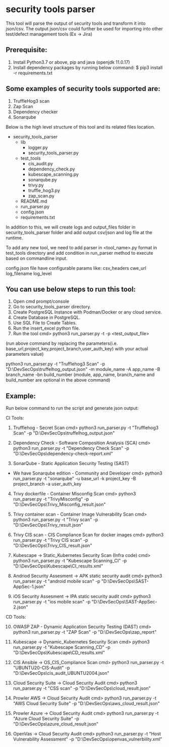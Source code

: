 # security tools parser 
This tool will parse the output of security tools and transform it into json/csv. 
The output json/csv could further be used for importing into other test/defect management tools (Ex -> Jira)

## Prerequisite:
1. Install Python3.7 or above, pip and java (openjdk 11.0.17)
2. Install dependency packages by running below command:
    $ pip3 install -r requirements.txt

## Some examples of security tools supported are:
1. TruffleHog3 scan
2. Zap Scan
3. Dependency checker
4. Sonarqube

Below is the high level structure of this tool and its related files location. 

- security_tools_parser 
  - lib
    - logger.py
    - security_tools_parser.py
  - test_tools
    - cis_audit.py
    - dependency_check.py
    - kubescape_scanning.py
    - sonarqube.py
    - trivy.py
    - truffle_hog3.py
    - zap_scan.py
  - README.md
  - run_parser.py
  - config.json
  - requirements.txt
  			

In addition to this, we will create logs and output_files folder in security_tools_parser folder and 
add output csv/json and log file at the runtime.

To add any new tool, we need to add parser in <tool_name>.py format in test_tools directory 
and add condition in run_parser method to execute based on commandline input.

config.json file have configurable params like:
	csv_headers
	cwe_url
	log_filename
	log_level

You can use below steps to run this tool:
-----------------
1. Open cmd prompt/console
2. Go to security_tools_parser directory. 
3. Create PostgreSQL Instance with Podman/Docker or any cloud service.
4. Create Database in PostgreSQL.
6. Use SQL File to Create Tables.
8. Run the insert_excel python file.
9. Run the tool
cmd> python3 run_parser.py -t <test> -p <test_output_file>

(run above command by replacing the parameters(i.e. base_url,project_key,project_branch,user_auth_key) with your actual parameters value)

python3 run_parser.py -t "Trufflehog3 Scan" -p "D:\DevSecOps\truffelhog_output.json" -m module_name -A app_name -B branch_name -bn build_number
(module, app_name, branch_name and build_number are optional in the above command)

Example:
-----------------
Run below command to run the script and generate json output:

CI Tools:

1) Trufflehog - Secret Scan
cmd> python3 run_parser.py -t "Trufflehog3 Scan" -p "D:\DevSecOps\truffelhog_output.json" 

2) Dependency Check - Software Composition Analysis (SCA)
cmd> python3 run_parser.py -t "Dependency Check Scan" -p "D:\DevSecOps\dependency-check-report.xml"

3) SonarQube - Static Application Security Testing (SAST)
-  We have Sonarqube edition - Community and Developer
cmd> python3 run_parser.py -t "sonarqube" -u base_url -k project_key -B project_branch -a user_auth_key

4) Trivy dockerfile - Container Misconfig Scan
cmd> python3 run_parser.py -t "TrivyMisconfig" -p "D:\DevSecOps\Trivy_Misconfig_result.json"

5) Trivy container scan - Container Image Vulnerability Scan
cmd> python3 run_parser.py -t "Trivy scan" -p "D:\DevSecOps\Trivy_result.json" 

6) Trivy CIS scan - CIS Compliance Scan for docker images 
cmd> python3 run_parser.py -t "Trivy CIS scan" -p "D:\DevSecOps\Trivy_CIS_result.json"

7) Kubescape -> Static_Kubernetes Security Scan (Infra code)
cmd> python3 run_parser.py -t "Kubescape Scanning_CI" -p "D:\DevSecOps\Kubescape\CI_results.xml"     

8) Andriod Security Assesment -> APK static security audit 
cmd> python3 run_parser.py -t "android mobile scan" -p "D:\DevSecOps\SAST-AppSec-1.json"

9) iOS Security Assesment -> IPA static security audit
cmd> python3 run_parser.py -t "ios mobile scan" -p "D:\DevSecOps\SAST-AppSec-2.json"


CD Tools:

10) OWASP ZAP - Dynamic Application Security Testing (DAST)
cmd> python3 run_parser.py -t "ZAP Scan" -p "D:\DevSecOps\zap_report"

11) Kubescape -> Dynamic_Kubernetes Security Scan
cmd> python3 run_parser.py -t "Kubescape Scanning_CD" -p "D:\DevSecOps\Kubescape\CD_results.xml" 

12) CIS Ansible -> OS_CIS_Compliance Scan
cmd> python3 run_parser.py -t "UBUNTU20-CIS-Audit" -p "D:\DevSecOps\cis_audit_UBUNTU2004.json" 

13) Cloud Security Suite -> Cloud Security Audit
cmd> python3 run_parser.py -t "CSS scan" -p "D:\DevSecOps\cloud_result.json"

14) Prowler AWS -> Cloud Security Audit
cmd> python3 run_parser.py -t "AWS Cloud Security Suite" -p "D:\DevSecOps\aws_cloud_result.json"

15) Prowler Azure -> Cloud Security Audit
cmd> python3 run_parser.py -t "Azure Cloud Security Suite" -p "D:\DevSecOps\azure_cloud_result.json"

16) OpenVas -> Cloud Security Audit
cmd> python3 run_parser.py -t "Host Vulnerability Assessment" -p "D:\DevSecOps\openvas_vulnerbility.xml"
